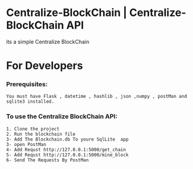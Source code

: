# Centralize-BlockChain  | Centralize-BlockChain API

 its a simple Centralize BlockChain

# For Developers


### Prerequisites:

```
You must have Flask , datetime , hashlib , json ,numpy , postMan and sqlite3 installed.
```

### To use the Centralize BlockChain API:

```
1. Clone the project
2. Run the blockchain file
3- Add The Blockchain.db To youre SqlLite  app 
3- open PostMan
4- Add Requst http://127.0.0.1:5000/get_chain
5- Add Requst http://127.0.0.1:5000/mine_block
6- Send The Requests By PostMan
```
